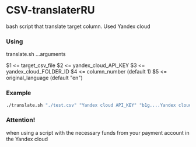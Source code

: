 # CSV-translaterRU

bash script that translate target column. Used Yandex cloud

### Using

translate.sh ...arguments

$1 <= target_csv_file
$2 <= yandex_cloud_API_KEY
$3 <= yandex_cloud_FOLDER_ID
$4 <= column_number (default 1)
$5 <= original_language (default "en")

### Example

```bash
./translate.sh "./test.csv" "Yandex cloud API_KEY" "b1g....Yandex cloud FOLDER_ID" 10
```

### Attention!

when using a script with the necessary funds from your payment account in the Yandex cloud
